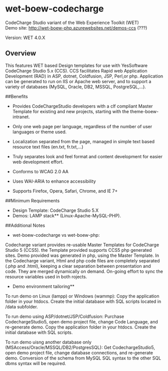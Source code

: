 wet-boew-codecharge
===================

CodeCharge Studio variant of the Web Experience Toolkit (WET)
<br />
Demo site: http://wet-boew-php.azurewebsites.net/demos-ccs (???)

Version: WET 4.0.X

## Overview

This features WET based Design templates for use with YesSoftware CodeCharge Studio 5.x (CCS).
CCS facilitates Rapid web Application Development (RAD) in ASP, dotnet, Coldfusion, JSP, Perl,or php.
Application can be generated to run on IIS or Apache web server, and to support a variety of databases (MySQL, Oracle, DB2, MSSQL, PostgreSQL,...).

##Benefits

* Provides CodeChargeStudio developers with a clf compliant Master Template for existing and new projects, starting with the theme-boew-intranet. 
* Only one web page per language, regardless of the number of user languages or theme used.
* Localization separated from the page, managed in simple text based resource text files (en.txt, fr.txt,...)
* Truly separates look and feel format and content development for easier web development effort.

* Conforms to WCAG 2.0 AA
* Uses WAI-ARIA to enhance accessibility
* Supports Firefox, Opera, Safari, Chrome, and IE 7+ 

##Minimum Requirements

* Design Template: CodeCharge Studio 5.X
* Demos: LAMP stack** (Linux-Apache-MySQL-PHP). 

##Additional Notes

* wet-boew-codecharge vs wet-boew-php:

Codecharge variant provides re-usable Master Templates for CodeCharge Studio 5 (CCS5). the Template provided supports CCS5 php generated sites.
Demo provided was generated in php, using the Master Template.
In the Codecharge variant, Html and php code files are completely separated (.php and .html), keeping a clear separation between presentation and code. They are merged dynamically on demand.
On-going effort to sync the resource variables used in both rojects.

* Demo environment tailoring**

To run demo on Linux (lampp) or Windows (wammp): Copy the application folder in your htdocs. Create the initial database with SQL scripts located in /data subfolder.

To run demo using ASP/dotnet/JSP/Coldfusion: Purchase CodechargeStudio5, open demo project file, change Code Language, and re-generate demo. Copy the application folder in your htdocs. Create the initial database with SQL scripts.

To run demo uisng another database only (MSAccess/Oracle/MSSQL/DB2/PostgresSQL): Get CodechargeStudio5, open demo project file, change database connections, and re-generate demo. Conversion of the schema from MySQL SQL syntax to the other SQL dbms syntax will be required.
